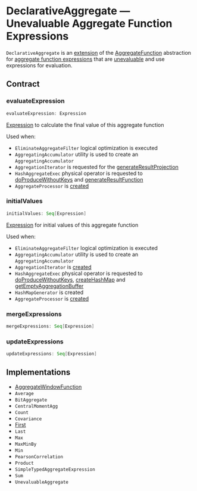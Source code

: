 # DeclarativeAggregate &mdash; Unevaluable Aggregate Function Expressions

`DeclarativeAggregate` is an [extension](#contract) of the [AggregateFunction](AggregateFunction.md) abstraction for [aggregate function expressions](#implementations) that are [unevaluable](Unevaluable.md) and use expressions for evaluation.

## Contract

### <span id="evaluateExpression"> evaluateExpression

```scala
evaluateExpression: Expression
```

[Expression](Expression.md) to calculate the final value of this aggregate function

Used when:

* `EliminateAggregateFilter` logical optimization is executed
* `AggregatingAccumulator` utility is used to create an `AggregatingAccumulator`
* `AggregationIterator` is requested for the [generateResultProjection](../AggregationIterator.md#generateResultProjection)
* `HashAggregateExec` physical operator is requested to [doProduceWithoutKeys](../physical-operators/HashAggregateExec.md#doProduceWithoutKeys) and [generateResultFunction](../physical-operators/HashAggregateExec.md#generateResultFunction)
* `AggregateProcessor` is [created](../window-functions/AggregateProcessor.md#apply)

### <span id="initialValues"> initialValues

```scala
initialValues: Seq[Expression]
```

[Expression](Expression.md) for initial values of this aggregate function

Used when:

* `EliminateAggregateFilter` logical optimization is executed
* `AggregatingAccumulator` utility is used to create an `AggregatingAccumulator`
* `AggregationIterator` is [created](../AggregationIterator.md#expressionAggInitialProjection)
* `HashAggregateExec` physical operator is requested to [doProduceWithoutKeys](../physical-operators/HashAggregateExec.md#doProduceWithoutKeys), [createHashMap](../physical-operators/HashAggregateExec.md#createHashMap) and [getEmptyAggregationBuffer](../physical-operators/HashAggregateExec.md#getEmptyAggregationBuffer)
* `HashMapGenerator` is created
* `AggregateProcessor` is [created](../window-functions/AggregateProcessor.md#apply)

### <span id="mergeExpressions"> mergeExpressions

```scala
mergeExpressions: Seq[Expression]
```

### <span id="updateExpressions"> updateExpressions

```scala
updateExpressions: Seq[Expression]
```

## Implementations

* [AggregateWindowFunction](AggregateWindowFunction.md)
* `Average`
* `BitAggregate`
* `CentralMomentAgg`
* `Count`
* `Covariance`
* [First](First.md)
* `Last`
* `Max`
* `MaxMinBy`
* `Min`
* `PearsonCorrelation`
* `Product`
* `SimpleTypedAggregateExpression`
* `Sum`
* `UnevaluableAggregate`

